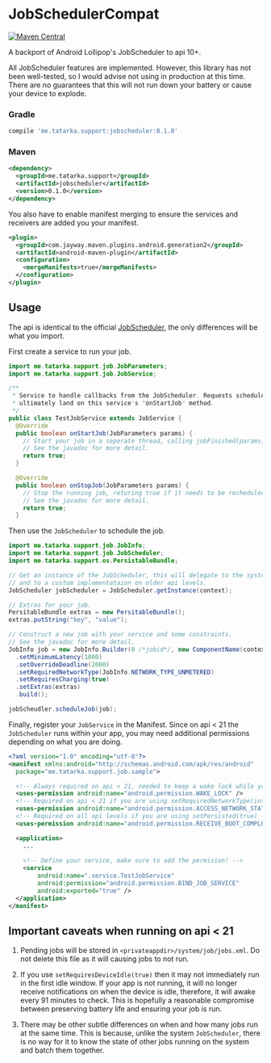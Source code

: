 JobSchedulerCompat
==================
[![Maven Central](https://maven-badges.herokuapp.com/maven-central/me.tatarka.support/jobscheduler/badge.svg?style=flat)](https://maven-badges.herokuapp.com/maven-central/me.tatarka.support/jobscheduler)

A backport of Android Lollipop's JobScheduler to api 10+.

All JobScheduler features are implemented. However, this library has not been
well-tested, so I would advise not using in production at this time. There are
no guarantees that this will not run down your battery or cause your device to
explode.

### Gradle 
```groovy
compile 'me.tatarka.support:jobscheduler:0.1.0'
```
### Maven
```xml
<dependency>
  <groupId>me.tatarka.support</groupId>
  <artifactId>jobscheduler</artifactId>
  <version>0.1.0</version>
</dependency>
```

You also have to enable manifest merging to ensure the services and receivers are added you your manifest.
```xml
<plugin>
  <groupId>com.jayway.maven.plugins.android.generation2</groupId>
  <artifactId>android-maven-plugin</artifactId>
  <configuration>
    <mergeManifests>true</mergeManifests>
  </configuration>
</plugin>
```

## Usage

The api is identical to the official
[JobScheduler](http://developer.android.com/reference/android/app/job/JobScheduler.html),
the only differences will be what you import.

First create a service to run your job.

```java
import me.tatarka.support.job.JobParameters;
import me.tatarka.support.job.JobService;

/**
 * Service to handle callbacks from the JobScheduler. Requests scheduled with the JobScheduler
 * ultimately land on this service's "onStartJob" method.
 */
public class TestJobService extends JobService {
  @Override
  public boolean onStartJob(JobParameters params) {
    // Start your job in a seperate thread, calling jobFinished(params, needsRescheudle) when you are done.
    // See the javadoc for more detail.
    return true;
  }

  @Override
  public boolean onStopJob(JobParameters params) {
    // Stop the running job, returing true if it needs to be recheduled.
    // See the javadoc for more detail.
    return true;
  }
```

Then use the `JobScheduler` to schedule the job.

```java
import me.tatarka.support.job.JobInfo;
import me.tatarka.support.job.JobScheduler;
import me.tatarka.support.os.PersistableBundle;

// Get an instance of the JobScheduler, this will delegate to the system JobScheduler on api 21+ 
// and to a custom implementataion on older api levels.
JobScheduler jobScheduler = JobScheduler.getInstance(context);

// Extras for your job.
PersitableBundle extras = new PersitableBundle();
extras.putString("key", "value");

// Construct a new job with your service and some constraints.
// See the javadoc for more detail.
JobInfo job = new JobInfo.Builder(0 /*jobid*/, new ComponentName(context, TestJobService.class))
  .setMinimumLatency(1000)
  .setOverrideDeadline(2000)
  .setRequiredNetworkType(JobInfo.NETWORK_TYPE_UNMETERED)
  .setRequiresCharging(true)
  .setExtras(extras)
  .build();

jobScheudler.scheduleJob(job);
```

Finally, register your `JobService` in the Manifest. Since on api < 21 the
`JobScheduler` runs within your app, you may need additional permissions
depending on what you are doing.

```xml
<?xml version="1.0" encoding="utf-8"?>
<manifest xmlns:android="http://schemas.android.com/apk/res/android"
  package="me.tatarka.support.job.sample">

  <!-- Always required on api < 21, needed to keep a wake lock while your job is running -->
  <uses-permission android:name="android.permission.WAKE_LOCK" />
  <!-- Required on api < 21 if you are using setRequiredNetworkType(int) -->
  <uses-permission android:name="android.permission.ACCESS_NETWORK_STATE" />
  <!-- Required on all api levels if you are using setPersisted(true) -->
  <uses-permission android:name="android.permission.RECEIVE_BOOT_COMPLETED" />

  <application>
    ...
    
    <!-- Define your service, make sure to add the permision! -->
    <service
        android:name=".service.TestJobService"
        android:permission="android.permission.BIND_JOB_SERVICE"
        android:exported="true" />
  </application>
</manifest>
```

## Important caveats when running on api < 21

1. Pending jobs will be stored in `<privateappdir>/system/job/jobs.xml`. Do not
   delete this file as it will causing jobs to not run.

2. If you use `setRequiresDeviceIdle(true)` then it may not immediately run in
   the first idle window. If your app is not running, it will no longer receive
   notifications on when the device is idle, therefore, it will awake every 91
   minutes to check. This is hopefully a reasonable compromise between
   preserving battery life and ensuring your job is run.

3. There may be other subtle differences on when and how many jobs run at the
   same time. This is because, unlike the system `JobScheduler`, there is no way
   for it to know the state of other jobs running on the system and batch them
   together.

